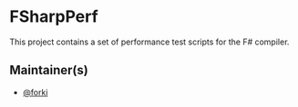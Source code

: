 # FSharpPerf

This project contains a set of performance test scripts for the F# compiler.

## Maintainer(s)

- [@forki](https://github.com/forki)
